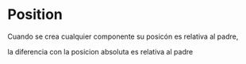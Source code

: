 # Position 

Cuando se crea cualquier componente su posicón es relativa al padre,

la diferencia con la posicion absoluta es relativa al padre